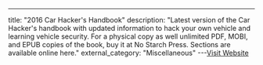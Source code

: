 ---
title: "2016 Car Hacker's Handbook"
description: "Latest version of the Car Hacker's handbook with updated information to hack your own vehicle and learning vehicle security. For a physical copy as well unlimited PDF, MOBI, and EPUB copies of the book, buy it at No Starch Press. Sections are available online here."
external_category: "Miscellaneous"
---[Visit Website](https://www.amazon.com/Car-Hackers-Handbook-Penetration-Tester/dp/1593277032)

